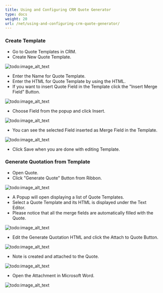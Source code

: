 ```yaml
---
title: Using and Configuring CRM Quote Generator
type: docs
weight: 20
url: /net/using-and-configuring-crm-quote-generator/
---
```


### **Create Template**
- Go to Quote Templates in CRM.
- Create New Quote Template. 

![todo:image_alt_text](/download/thumbnails/2596134/44397435)

- Enter the Name for Quote Template.
- Enter the HTML for Quote Template by using the HTML.
- If you want to insert Quote Field in the Template click the "Insert Merge Field" Button. 

![todo:image_alt_text](/download/thumbnails/2596134/683127104)

- Choose Field from the popup and click Insert. 

![todo:image_alt_text](/download/thumbnails/2596134/1054137495)

- You can see the selected Field inserted as Merge Field in the Template. 

![todo:image_alt_text](/download/thumbnails/2596134/1573458356)

- Click Save when you are done with editing Template.
### **Generate Quotation from Template**
- Open Quote.
- Click "Generate Quote" Button from Ribbon. 

![todo:image_alt_text](/download/thumbnails/2596134/346390845)

- A Popup will open displaying a list of Quote Templates.
- Select a Quote Template and its HTML is displayed under the Text Editor.
- Please notice that all the merge fields are automatically filled with the Quote. 

![todo:image_alt_text](/download/thumbnails/2596134/468611693)

- Edit the Generate Quotation HTML and click the Attach to Quote Button. 

![todo:image_alt_text](/download/thumbnails/2596134/1354674988)

- Note is created and attached to the Quote. 

![todo:image_alt_text](/download/thumbnails/2596134/1027828788)

- Open the Attachment in Microsoft Word. 

![todo:image_alt_text](/download/thumbnails/2596134/1196879425)
